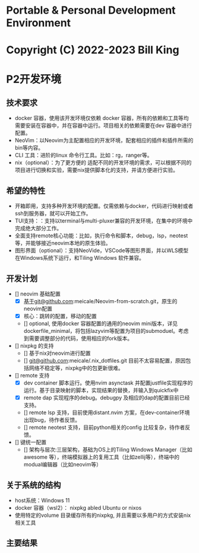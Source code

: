 # Portable & Personal Development Environment 
#
# Copyright (C) 2022-2023  Bill King

# P2开发环境

## 技术要求
* docker 容器，使用该开发环境仅依赖 docker 容器，所有的依赖和工具等均需要安装在容器中，并在容器中运行。项目相关的依赖需要在dev 容器中进行配置。
* NeoVim：以Neovim为主配置相应的开发环境，配套相应的插件和插件所需的bin等内容。
* CLI 工具：进阶的linux 命令行工具。比如：rg，ranger等。
* nix（optional）：为了更方便的 适配不同的开发环境的需求，可以根据不同的项目进行切换和实验，需要nix提供脚本化的支持，并请方便进行实验。

## 希望的特性
* 开箱即用，支持多种开发环境的配置。仅需依赖与docker，代码进行映射或者ssh到服务器，就可以开始工作。
* TUI支持：：支持以terminal与multi-pluxer兼容的开发环境，在集中的环境中完成绝大部分工作。
* 全面支持remote核心功能：比如，执行命令和脚本，debug，lsp，neotest等，并能够接近neovim本地的原生体验。
* 图形界面（optional）：支持NeoVide，VSCode等图形界面，并以WLS模型在Windows系统下运行，和Tiling Windows 软件兼容。

## 开发计划
- [] neovim 基础配置
  - [x] 基于git@github.com:meicale/Neovim-from-scratch.git，原生的neovim配置
  - [x] 核心：跳转的配置，移动的配置
  - [] optional, 使用docker 容器配置的通用的neovim mini版本，详见dockerfile_minimal，将包括lazyvim等配置为项目的submoduel。考虑到需要调整部分的代码，使用相应的fork版本。
- [] nixpkg 的支持
  - [] 基于nix对neovim进行配置
  - [] git@github.com:meicale/.nix_dotfiles.git 目前不太容易配置，原因包括网络不稳定等，nixpkg中的包更新很难。
- [] remote 支持
  - [x] dev container 脚本运行。使用nvim asynctask 并配置justfile实现程序的运行。基于目录映射的脚本，实现结果的替换，并输入到quickfix中
  - [x] remote dap 实现程序的debug。debugpy 及相应的dap的配置目前已经支持。
  - [] remote lsp 支持，目前使用distant.nvim 方案，在dev-container环境出现bug，待作者反馈。
  - [] remote neotest 支持，目前python相关的config 比较复杂，待作者反馈。
- [] 键统一配置
  - [] 架构与层次:三层架构，基础为OS上的Tiling Windows Manager（比如awesome 等），终端模拟器上的复用工具（比如zellij等），终端中的modual编辑器（比如neovim等）

## 关于系统的结构
- host系统：Windows 11
 - docker 容器（wsl2）： nixpkg abled Ubuntu or nixos
 - 使用特定的volume 目录缓存所有的nixpkg, 并且需要以多用户的方式安装nix相关工具

## 主要结果
